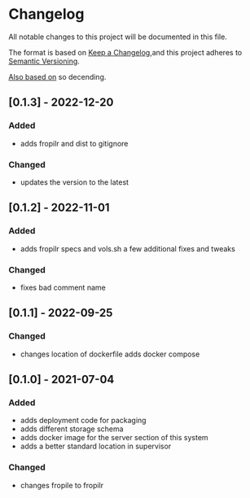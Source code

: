 # Changelog
All notable changes to this project will be documented in this file.

The format is based on [Keep a Changelog](https://keepachangelog.com/en/1.0.0/),and this project adheres to [Semantic Versioning](https://semver.org/spec/v2.0.0.html).

[Also based on](https://github.com/conventional-changelog/standard-version/blob/master/CHANGELOG.md) so decending.

## [0.1.3] - 2022-12-20
### Added
- adds fropilr and dist to gitignore

### Changed
- updates the version to the latest

## [0.1.2] - 2022-11-01
### Added
- adds fropilr specs and vols.sh a few additional fixes and tweaks

### Changed
- fixes bad comment name

## [0.1.1] - 2022-09-25
### Changed
- changes location of dockerfile adds docker compose

## [0.1.0] - 2021-07-04
### Added
- adds deployment code for packaging
- adds different storage schema
- adds docker image for the server section of this system
- adds a better standard location in supervisor

### Changed
- changes fropile to fropilr